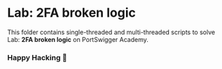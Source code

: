 # Lab: 2FA broken logic
This folder contains single-threaded and multi-threaded scripts to solve Lab: **2FA broken logic** on PortSwigger Academy.

### Happy Hacking 👾
